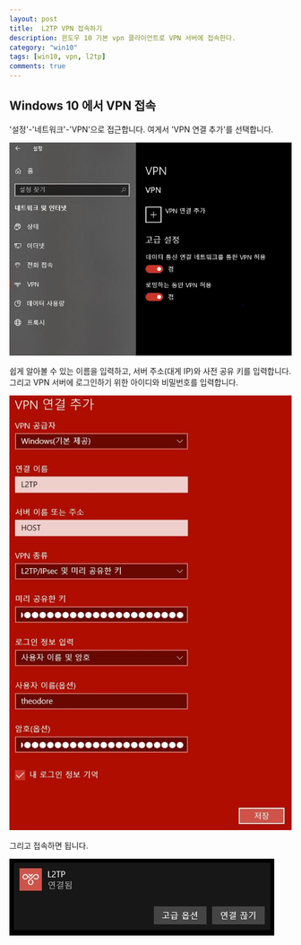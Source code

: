 ```yaml
---
layout: post
title:  L2TP VPN 접속하기
description: 윈도우 10 기본 vpn 클라이언트로 VPN 서버에 접속한다.
category: "win10"
tags: [win10, vpn, l2tp]
comments: true
---
```


## Windows 10 에서 VPN 접속

'설정'-'네트워크'-'VPN'으로 접근합니다.
여게서 'VPN 연결 추가'를 선택합니다.

![win10vpn](/postres/181223/win10vpn.jpg)

쉽게 알아볼 수 있는 이름을 입력하고,
서버 주소(대게 IP)와 사전 공유 키를 입력합니다.
그리고 VPN 서버에 로그인하기 위한 아이디와 비밀번호를 입력합니다.

![vpnprofile](/postres/181223/vpnprofile.jpg)

그리고 접속하면 됩니다.

![vpnlogin](/postres/181223/vpnlogin.jpg)
